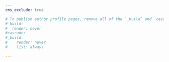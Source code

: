 ```yaml
---
cms_exclude: true

# To publish author profile pages, remove all of the `_build` and `cascade` settings below.
#_build:
#  render: never
#cascade:
#_build:
#    render: never
#    list: always

---
```

